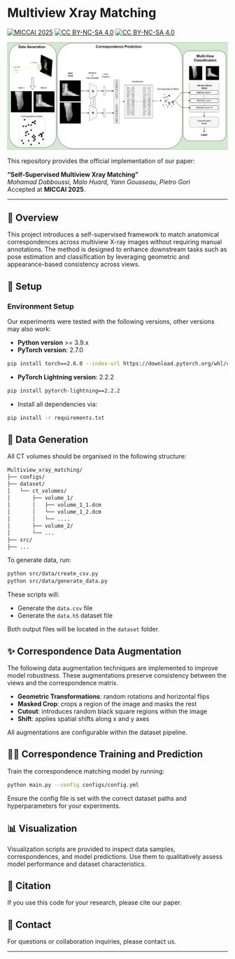 # Multiview Xray Matching

[![MICCAI 2025](https://img.shields.io/badge/MICCAI-2025-orange)](#MICCAI)
[![CC BY-NC-SA 4.0][cc-by-nc-sa-shield]][cc-by-nc-sa]
[![CC BY-NC-SA 4.0][cc-by-nc-sa-image]][cc-by-nc-sa]

[cc-by-nc-sa]: http://creativecommons.org/licenses/by-nc-sa/4.0/
[cc-by-nc-sa-image]: https://licensebuttons.net/l/by-nc-sa/4.0/88x31.png
[cc-by-nc-sa-shield]: https://img.shields.io/badge/License-CC%20BY--NC--SA%204.0-lightgrey.svg

<p align="center">
  <img src="docs/imgs/pipeline.png" alt="Abstract Image" width="1000"/>
</p>

This repository provides the official implementation of our paper:

**“Self-Supervised Multiview Xray Matching”**  
*Mohamad Dabboussi, Malo Huard, Yann Gousseau, Pietro Gori*  
Accepted at **MICCAI 2025**.

---

## 📝 Overview

This project introduces a self-supervised framework to match anatomical correspondences across multiview X-ray images without requiring manual annotations. The method is designed to enhance downstream tasks such as pose estimation and classification by leveraging geometric and appearance-based consistency across views.


## 🔧 Setup

### Environment Setup

Our experiments were tested with the following versions, other versions may also work:
- **Python version** >= 3.9.x
- **PyTorch version**: 2.7.0
```bash
pip install torch==2.6.0 --index-url https://download.pytorch.org/whl/cu124
```
- **PyTorch Lightning version**: 2.2.2
```bash
pip install pytorch-lightning==2.2.2
```

- Install all dependencies via:

```bash
pip install -r requirements.txt
```

## 📁 Data Generation

All CT volumes should be organised in the following structure:

```
Multiview_xray_matching/
├── configs/
├── dataset/
│   └── ct_volumes/
│       ├── volume_1/
│       │   ├── volume_1_1.dcm
│       │   └── volume_1_2.dcm
│       │   └── ....
│       ├── volume_2/
│       └── ...
├── src/
├── ...
```

To generate data, run:

```bash
python src/data/create_csv.py
python src/data/generate_data.py
```

These scripts will:

* Generate the `data.csv` file
* Generate the `data.h5` dataset file

Both output files will be located in the `dataset` folder.


## ✨ Correspondence Data Augmentation

The following data augmentation techniques are implemented to improve model robustness.
These augmentations preserve consistency between the views and the correspondence matrix.

* **Geometric Transformations**: random rotations and horizontal flips
* **Masked Crop**: crops a region of the image and masks the rest
* **Cutout**: introduces random black square regions within the image
* **Shift**: applies spatial shifts along x and y axes

All augmentations are configurable within the dataset pipeline.


## 🏋️‍♂️ Correspondence Training and Prediction

Train the correspondence matching model by running:

```bash
python main.py --config configs/config.yml
```

Ensure the config file is set with the correct dataset paths and hyperparameters for your experiments.


## 📊 Visualization

Visualization scripts are provided to inspect data samples, correspondences, and model predictions. Use them to qualitatively assess model performance and dataset characteristics.

## 📄 Citation

If you use this code for your research, please cite our paper.

<!-- ```
@inproceedings{dabboussi2025multiview,
  title={Self-Supervised Multiview Xray Matching},
  author={Dabboussi, Mohamad and Huard, Malo and Gousseau, Yann and Gori, Pietro},
  booktitle={MICCAI},
  year={2025}
}
``` -->


## 🤝 Contact

For questions or collaboration inquiries, please contact us.

---